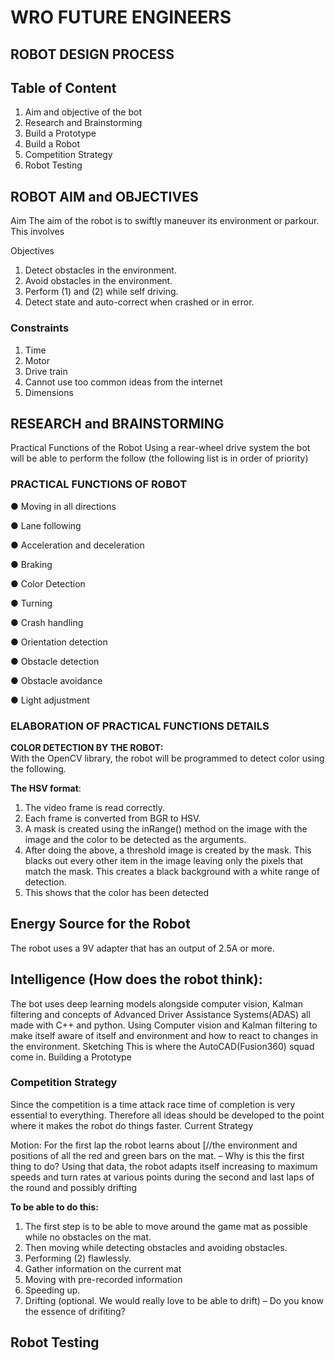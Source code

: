 # WRO FUTURE ENGINEERS

## ROBOT DESIGN PROCESS

## Table of Content

1. Aim and objective of the bot
2. Research and Brainstorming
3. Build a Prototype
4. Build a Robot
5. Competition Strategy
6. Robot Testing

## ROBOT AIM and OBJECTIVES
Aim
The aim of the robot is to swiftly maneuver its environment or parkour.
This involves

Objectives

1. Detect obstacles in the environment.
2. Avoid obstacles in the environment.
3. Perform (1) and (2) while self driving.
4. Detect state and auto-correct when crashed or in error.
### Constraints
1. Time
2. Motor
3. Drive train
4. Cannot use too common ideas from the internet
5. Dimensions

## RESEARCH and BRAINSTORMING
Practical Functions of the Robot
Using a rear-wheel drive system the bot will be able to perform the follow (the following list is in order of priority)

### PRACTICAL FUNCTIONS OF ROBOT
● Moving in all directions
  
● Lane following
  
● Acceleration and deceleration
  
● Braking
  
● Color Detection
  
● Turning
  
● Crash handling
  
● Orientation detection
  
● Obstacle detection
  
● Obstacle avoidance
  
● Light adjustment
  
### ELABORATION OF PRACTICAL FUNCTIONS DETAILS
**COLOR DETECTION BY THE ROBOT:**  
With the OpenCV library, the robot will be programmed to detect color using the following.

**The HSV format**:

1. The video frame is read correctly.
2. Each frame is converted from BGR to HSV.
3. A mask is created using the inRange() method on the image with the image and the color to be detected as the arguments.
4. After doing the above, a threshold image is created by the mask. This blacks out every other item in the image leaving only the pixels that match the mask. This creates a black background with a white range of detection.
5. This shows that the color has been detected

## Energy Source for the Robot

The robot uses a 9V adapter that has an output of 2.5A or more.


## Intelligence (How does the robot think):

The bot uses deep learning models alongside computer vision, Kalman filtering and concepts of Advanced Driver Assistance Systems(ADAS) all made with C++ and python.
Using Computer vision and Kalman filtering to make itself aware of itself and  environment and how to react to changes in the environment.
Sketching
This is where the AutoCAD(Fusion360) squad come in.
Building a Prototype


### Competition Strategy
Since the competition is a time attack race time of completion is very essential to everything. Therefore all ideas should be developed to the point where it makes the robot do things faster.
Current Strategy

Motion:
For the first lap the robot learns about [//the environment and positions of all the red and green bars on the mat. – Why is this the first thing to do?
Using that data, the robot adapts itself increasing to maximum speeds and turn rates at various points during the second and last laps of the round and possibly drifting

**To be able to do this:** 

1. The first step is to be able to move around the game mat as possible while no obstacles on the mat.
2. Then moving while detecting obstacles and avoiding obstacles.
3. Performing (2) flawlessly.
4. Gather information on the current mat
5. Moving with pre-recorded information
6. Speeding up.
7. Drifting (optional. We would really love to be able to drift) – Do you know the essence of drifiting?

## Robot Testing
